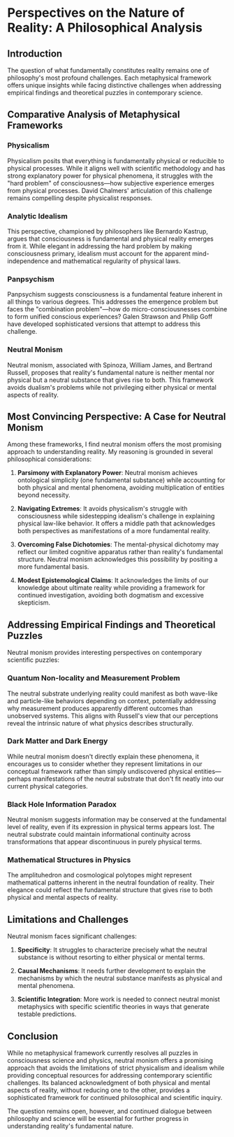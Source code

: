 # Perspectives on the Nature of Reality: A Philosophical Analysis

## Introduction

The question of what fundamentally constitutes reality remains one of philosophy's most profound challenges. Each metaphysical framework offers unique insights while facing distinctive challenges when addressing empirical findings and theoretical puzzles in contemporary science.

## Comparative Analysis of Metaphysical Frameworks

### Physicalism
Physicalism posits that everything is fundamentally physical or reducible to physical processes. While it aligns well with scientific methodology and has strong explanatory power for physical phenomena, it struggles with the "hard problem" of consciousness—how subjective experience emerges from physical processes. David Chalmers' articulation of this challenge remains compelling despite physicalist responses.

### Analytic Idealism
This perspective, championed by philosophers like Bernardo Kastrup, argues that consciousness is fundamental and physical reality emerges from it. While elegant in addressing the hard problem by making consciousness primary, idealism must account for the apparent mind-independence and mathematical regularity of physical laws.

### Panpsychism
Panpsychism suggests consciousness is a fundamental feature inherent in all things to various degrees. This addresses the emergence problem but faces the "combination problem"—how do micro-consciousnesses combine to form unified conscious experiences? Galen Strawson and Philip Goff have developed sophisticated versions that attempt to address this challenge.

### Neutral Monism
Neutral monism, associated with Spinoza, William James, and Bertrand Russell, proposes that reality's fundamental nature is neither mental nor physical but a neutral substance that gives rise to both. This framework avoids dualism's problems while not privileging either physical or mental aspects of reality.

## Most Convincing Perspective: A Case for Neutral Monism

Among these frameworks, I find neutral monism offers the most promising approach to understanding reality. My reasoning is grounded in several philosophical considerations:

1. **Parsimony with Explanatory Power**: Neutral monism achieves ontological simplicity (one fundamental substance) while accounting for both physical and mental phenomena, avoiding multiplication of entities beyond necessity.

2. **Navigating Extremes**: It avoids physicalism's struggle with consciousness while sidestepping idealism's challenge in explaining physical law-like behavior. It offers a middle path that acknowledges both perspectives as manifestations of a more fundamental reality.

3. **Overcoming False Dichotomies**: The mental-physical dichotomy may reflect our limited cognitive apparatus rather than reality's fundamental structure. Neutral monism acknowledges this possibility by positing a more fundamental basis.

4. **Modest Epistemological Claims**: It acknowledges the limits of our knowledge about ultimate reality while providing a framework for continued investigation, avoiding both dogmatism and excessive skepticism.

## Addressing Empirical Findings and Theoretical Puzzles

Neutral monism provides interesting perspectives on contemporary scientific puzzles:

### Quantum Non-locality and Measurement Problem
The neutral substrate underlying reality could manifest as both wave-like and particle-like behaviors depending on context, potentially addressing why measurement produces apparently different outcomes than unobserved systems. This aligns with Russell's view that our perceptions reveal the intrinsic nature of what physics describes structurally.

### Dark Matter and Dark Energy
While neutral monism doesn't directly explain these phenomena, it encourages us to consider whether they represent limitations in our conceptual framework rather than simply undiscovered physical entities—perhaps manifestations of the neutral substrate that don't fit neatly into our current physical categories.

### Black Hole Information Paradox
Neutral monism suggests information may be conserved at the fundamental level of reality, even if its expression in physical terms appears lost. The neutral substrate could maintain informational continuity across transformations that appear discontinuous in purely physical terms.

### Mathematical Structures in Physics
The amplituhedron and cosmological polytopes might represent mathematical patterns inherent in the neutral foundation of reality. Their elegance could reflect the fundamental structure that gives rise to both physical and mental aspects of reality.

## Limitations and Challenges

Neutral monism faces significant challenges:

1. **Specificity**: It struggles to characterize precisely what the neutral substance is without resorting to either physical or mental terms.

2. **Causal Mechanisms**: It needs further development to explain the mechanisms by which the neutral substance manifests as physical and mental phenomena.

3. **Scientific Integration**: More work is needed to connect neutral monist metaphysics with specific scientific theories in ways that generate testable predictions.

## Conclusion

While no metaphysical framework currently resolves all puzzles in consciousness science and physics, neutral monism offers a promising approach that avoids the limitations of strict physicalism and idealism while providing conceptual resources for addressing contemporary scientific challenges. Its balanced acknowledgment of both physical and mental aspects of reality, without reducing one to the other, provides a sophisticated framework for continued philosophical and scientific inquiry.

The question remains open, however, and continued dialogue between philosophy and science will be essential for further progress in understanding reality's fundamental nature.